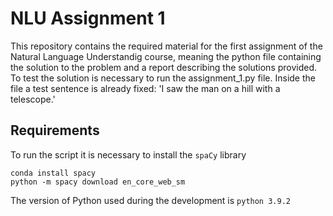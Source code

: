 # NLU Assignment 1
This repository contains the required material for the first assignment of the Natural Language Understandig course, meaning the python file containing the solution to the problem and a report describing the solutions provided.  
To test the solution is necessary to run the assignment_1.py file.  Inside the file a test sentence is already fixed: 'I saw the man on a hill with a telescope.'

## Requirements
To run the script it is necessary to install the `spaCy` library
```
conda install spacy
python -m spacy download en_core_web_sm
```
The version of Python used during the development is `python 3.9.2`
